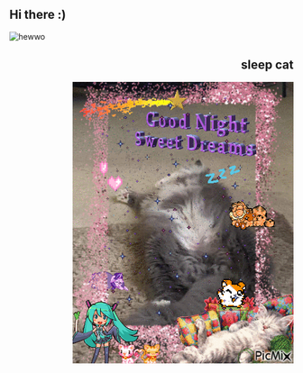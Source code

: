 <!DOCTYPE html>
<html>

<h2 align="left">Hi there :)</h2>
<div align="left">
  <img src="https://i.imgflip.com/7mipps.gif" alt="hewwo"  width="500">
</div>

<h2 align="right">sleep cat</h2>
<div align="right">
  <img src="https://raw.githubusercontent.com/SomeButters/SomeButters/main/11118094_1296e.gif"></img>
</div>

</body>
</html>

